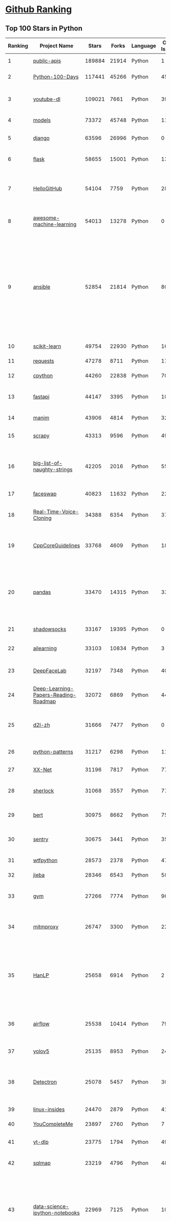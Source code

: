 [Github Ranking](../README.md)
==========

## Top 100 Stars in Python

| Ranking | Project Name | Stars | Forks | Language | Open Issues | Description | Last Commit |
| ------- | ------------ | ----- | ----- | -------- | ----------- | ----------- | ----------- |
| 1 | [public-apis](https://github.com/public-apis/public-apis) | 189884 | 21914 | Python | 1 | A collective list of free APIs | 2022-04-19T19:53:24Z |
| 2 | [Python-100-Days](https://github.com/jackfrued/Python-100-Days) | 117441 | 45266 | Python | 458 | Python - 100天从新手到大师 | 2022-04-17T16:04:46Z |
| 3 | [youtube-dl](https://github.com/ytdl-org/youtube-dl) | 109021 | 7661 | Python | 3924 | Command-line program to download videos from YouTube.com and other video sites | 2022-04-20T21:05:43Z |
| 4 | [models](https://github.com/tensorflow/models) | 73372 | 45748 | Python | 1154 | Models and examples built with TensorFlow | 2022-04-20T23:24:08Z |
| 5 | [django](https://github.com/django/django) | 63596 | 26996 | Python | 0 | The Web framework for perfectionists with deadlines. | 2022-04-20T20:55:13Z |
| 6 | [flask](https://github.com/pallets/flask) | 58655 | 15001 | Python | 13 | The Python micro framework for building web applications. | 2022-04-18T13:39:46Z |
| 7 | [HelloGitHub](https://github.com/521xueweihan/HelloGitHub) | 54104 | 7759 | Python | 28 | :octocat: 分享 GitHub 上有趣、入门级的开源项目。Share interesting, entry-level open source projects on GitHub. | 2022-03-28T00:39:38Z |
| 8 | [awesome-machine-learning](https://github.com/josephmisiti/awesome-machine-learning) | 54013 | 13278 | Python | 0 | A curated list of awesome Machine Learning frameworks, libraries and software. | 2022-04-14T03:35:30Z |
| 9 | [ansible](https://github.com/ansible/ansible) | 52854 | 21814 | Python | 807 | Ansible is a radically simple IT automation platform that makes your applications and systems easier to deploy and maintain. Automate everything from code deployment to network configuration to cloud management, in a language that approaches plain English, using SSH, with no agents to install on remote systems. https://docs.ansible.com. | 2022-04-21T00:19:34Z |
| 10 | [scikit-learn](https://github.com/scikit-learn/scikit-learn) | 49754 | 22930 | Python | 1607 | scikit-learn: machine learning in Python | 2022-04-21T01:35:58Z |
| 11 | [requests](https://github.com/psf/requests) | 47278 | 8711 | Python | 171 | A simple, yet elegant, HTTP library. | 2022-04-12T04:37:35Z |
| 12 | [cpython](https://github.com/python/cpython) | 44260 | 22838 | Python | 7072 | The Python programming language | 2022-04-21T02:54:47Z |
| 13 | [fastapi](https://github.com/tiangolo/fastapi) | 44147 | 3395 | Python | 1000 | FastAPI framework, high performance, easy to learn, fast to code, ready for production | 2022-04-20T10:25:23Z |
| 14 | [manim](https://github.com/3b1b/manim) | 43906 | 4814 | Python | 321 | Animation engine for explanatory math videos | 2022-04-18T11:44:50Z |
| 15 | [scrapy](https://github.com/scrapy/scrapy) | 43313 | 9596 | Python | 497 | Scrapy, a fast high-level web crawling & scraping framework for Python. | 2022-04-17T21:42:45Z |
| 16 | [big-list-of-naughty-strings](https://github.com/minimaxir/big-list-of-naughty-strings) | 42205 | 2016 | Python | 55 | The Big List of Naughty Strings is a list of strings which have a high probability of causing issues when used as user-input data. | 2022-01-28T15:01:25Z |
| 17 | [faceswap](https://github.com/deepfakes/faceswap) | 40823 | 11632 | Python | 22 | Deepfakes Software For All | 2022-04-16T14:14:04Z |
| 18 | [Real-Time-Voice-Cloning](https://github.com/CorentinJ/Real-Time-Voice-Cloning) | 34388 | 6354 | Python | 37 | Clone a voice in 5 seconds to generate arbitrary speech in real-time | 2022-04-20T19:30:02Z |
| 19 | [CppCoreGuidelines](https://github.com/isocpp/CppCoreGuidelines) | 33768 | 4609 | Python | 188 | The C++ Core Guidelines are a set of tried-and-true guidelines, rules, and best practices about coding in C++ | 2022-04-11T03:38:25Z |
| 20 | [pandas](https://github.com/pandas-dev/pandas) | 33470 | 14315 | Python | 3381 | Flexible and powerful data analysis / manipulation library for Python, providing labeled data structures similar to R data.frame objects, statistical functions, and much more | 2022-04-21T01:38:07Z |
| 21 | [shadowsocks](https://github.com/shadowsocks/shadowsocks) | 33167 | 19395 | Python | 0 | None | 2022-02-02T12:02:28Z |
| 22 | [ailearning](https://github.com/apachecn/ailearning) | 33103 | 10834 | Python | 3 | AiLearning：数据分析+机器学习实战+线性代数+PyTorch+NLTK+TF2 | 2022-03-19T10:19:18Z |
| 23 | [DeepFaceLab](https://github.com/iperov/DeepFaceLab) | 32197 | 7348 | Python | 408 | DeepFaceLab is the leading software for creating deepfakes. | 2022-04-07T18:03:40Z |
| 24 | [Deep-Learning-Papers-Reading-Roadmap](https://github.com/floodsung/Deep-Learning-Papers-Reading-Roadmap) | 32072 | 6869 | Python | 44 | Deep Learning papers reading roadmap for anyone who are eager to learn this amazing tech! | 2022-02-07T08:21:30Z |
| 25 | [d2l-zh](https://github.com/d2l-ai/d2l-zh) | 31666 | 7477 | Python | 0 | 《动手学深度学习》：面向中文读者、能运行、可讨论。中英文版被55个国家的300所大学用于教学。 | 2022-04-20T13:54:29Z |
| 26 | [python-patterns](https://github.com/faif/python-patterns) | 31217 | 6298 | Python | 11 | A collection of design patterns/idioms in Python | 2022-02-19T17:46:59Z |
| 27 | [XX-Net](https://github.com/XX-net/XX-Net) | 31196 | 7817 | Python | 7784 | A proxy tool to bypass GFW. | 2022-04-20T05:30:38Z |
| 28 | [sherlock](https://github.com/sherlock-project/sherlock) | 31068 | 3557 | Python | 77 | 🔎 Hunt down social media accounts by username across social networks | 2022-04-19T11:53:52Z |
| 29 | [bert](https://github.com/google-research/bert) | 30975 | 8662 | Python | 753 | TensorFlow code and pre-trained models for BERT | 2022-02-26T05:40:25Z |
| 30 | [sentry](https://github.com/getsentry/sentry) | 30675 | 3441 | Python | 359 | Sentry is cross-platform application monitoring, with a focus on error reporting. | 2022-04-21T03:03:50Z |
| 31 | [wtfpython](https://github.com/satwikkansal/wtfpython) | 28573 | 2378 | Python | 47 | What the f*ck Python? 😱 | 2022-04-04T10:32:41Z |
| 32 | [jieba](https://github.com/fxsjy/jieba) | 28346 | 6543 | Python | 588 | 结巴中文分词 | 2022-04-07T12:41:40Z |
| 33 | [gym](https://github.com/openai/gym) | 27266 | 7774 | Python | 96 | A toolkit for developing and comparing reinforcement learning algorithms. | 2022-04-20T18:48:07Z |
| 34 | [mitmproxy](https://github.com/mitmproxy/mitmproxy) | 26747 | 3300 | Python | 228 | An interactive TLS-capable intercepting HTTP proxy for penetration testers and software developers. | 2022-04-20T18:00:31Z |
| 35 | [HanLP](https://github.com/hankcs/HanLP) | 25658 | 6914 | Python | 2 | 中文分词 词性标注 命名实体识别 依存句法分析 成分句法分析 语义依存分析 语义角色标注 指代消解 风格转换 语义相似度 新词发现 关键词短语提取 自动摘要 文本分类聚类 拼音简繁转换 自然语言处理 | 2022-04-20T15:37:14Z |
| 36 | [airflow](https://github.com/apache/airflow) | 25538 | 10414 | Python | 797 | Apache Airflow - A platform to programmatically author, schedule, and monitor workflows | 2022-04-21T02:39:58Z |
| 37 | [yolov5](https://github.com/ultralytics/yolov5) | 25135 | 8953 | Python | 245 | YOLOv5 🚀 in PyTorch > ONNX > CoreML > TFLite | 2022-04-21T01:44:52Z |
| 38 | [Detectron](https://github.com/facebookresearch/Detectron) | 25078 | 5457 | Python | 301 | FAIR's research platform for object detection research, implementing popular algorithms like Mask R-CNN and RetinaNet. | 2021-08-30T20:51:37Z |
| 39 | [linux-insides](https://github.com/0xAX/linux-insides) | 24470 | 2879 | Python | 41 | A little bit about a linux kernel | 2022-03-28T20:05:35Z |
| 40 | [YouCompleteMe](https://github.com/ycm-core/YouCompleteMe) | 23897 | 2760 | Python | 7 | A code-completion engine for Vim | 2022-04-04T16:29:57Z |
| 41 | [yt-dlp](https://github.com/yt-dlp/yt-dlp) | 23775 | 1794 | Python | 493 | A youtube-dl fork with additional features and fixes | 2022-04-20T19:20:52Z |
| 42 | [sqlmap](https://github.com/sqlmapproject/sqlmap) | 23219 | 4796 | Python | 48 | Automatic SQL injection and database takeover tool | 2022-04-17T14:42:31Z |
| 43 | [data-science-ipython-notebooks](https://github.com/donnemartin/data-science-ipython-notebooks) | 22969 | 7125 | Python | 10 | Data science Python notebooks: Deep learning (TensorFlow, Theano, Caffe, Keras), scikit-learn, Kaggle, big data (Spark, Hadoop MapReduce, HDFS), matplotlib, pandas, NumPy, SciPy, Python essentials, AWS, and various command lines. | 2022-04-03T07:14:56Z |
| 44 | [devops-exercises](https://github.com/bregman-arie/devops-exercises) | 22242 | 4831 | Python | 13 | Linux, Jenkins, AWS, SRE, Prometheus, Docker, Python, Ansible, Git, Kubernetes, Terraform, OpenStack, SQL, NoSQL, Azure, GCP, DNS, Elastic, Network, Virtualization. DevOps Interview Questions | 2022-04-21T02:13:17Z |
| 45 | [python-fire](https://github.com/google/python-fire) | 22201 | 1296 | Python | 92 | Python Fire is a library for automatically generating command line interfaces (CLIs) from absolutely any Python object. | 2022-04-16T22:20:08Z |
| 46 | [ItChat](https://github.com/littlecodersh/ItChat) | 22130 | 5230 | Python | 233 | A complete and graceful API for Wechat. 微信个人号接口、微信机器人及命令行微信，三十行即可自定义个人号机器人。 | 2021-03-31T05:56:33Z |
| 47 | [Depix](https://github.com/beurtschipper/Depix) | 22141 | 2662 | Python | 0 | Recovers passwords from pixelized screenshots | 2022-04-21T00:55:51Z |
| 48 | [tqdm](https://github.com/tqdm/tqdm) | 21752 | 1122 | Python | 278 | A Fast, Extensible Progress Bar for Python and CLI | 2022-04-17T22:01:00Z |
| 49 | [Mask_RCNN](https://github.com/matterport/Mask_RCNN) | 21569 | 10753 | Python | 1739 | Mask R-CNN for object detection and instance segmentation on Keras and TensorFlow | 2022-04-04T05:39:06Z |
| 50 | [MockingBird](https://github.com/babysor/MockingBird) | 20889 | 2971 | Python | 192 | 🚀AI拟声: 5秒内克隆您的声音并生成任意语音内容 Clone a voice in 5 seconds to generate arbitrary speech in real-time | 2022-04-17T12:01:44Z |
| 51 | [algorithms](https://github.com/keon/algorithms) | 20657 | 4259 | Python | 59 | Minimal examples of data structures and algorithms in Python | 2022-04-19T15:18:28Z |
| 52 | [detectron2](https://github.com/facebookresearch/detectron2) | 20585 | 5606 | Python | 175 | Detectron2 is a platform for object detection, segmentation and other visual recognition tasks. | 2022-04-21T01:33:56Z |
| 53 | [hosts](https://github.com/StevenBlack/hosts) | 20502 | 1801 | Python | 20 | 🔒 Consolidating and extending hosts files from several well-curated sources. Optionally pick extensions for porn, social media, and other categories. | 2022-04-18T13:54:41Z |
| 54 | [CheatSheetSeries](https://github.com/OWASP/CheatSheetSeries) | 20420 | 2899 | Python | 34 | The OWASP Cheat Sheet Series was created to provide a concise collection of high value information on specific application security topics. | 2022-04-21T00:01:41Z |
| 55 | [glances](https://github.com/nicolargo/glances) | 20312 | 1290 | Python | 214 | Glances an Eye on your system. A top/htop alternative for GNU/Linux, BSD, Mac OS and Windows operating systems. | 2022-04-17T08:35:32Z |
| 56 | [numpy](https://github.com/numpy/numpy) | 20198 | 6800 | Python | 2053 | The fundamental package for scientific computing with Python. | 2022-04-21T00:24:37Z |
| 57 | [ray](https://github.com/ray-project/ray) | 20029 | 3472 | Python | 1986 | An open source framework that provides a simple, universal API for building distributed applications. Ray is packaged with RLlib, a scalable reinforcement learning library, and Tune, a scalable hyperparameter tuning library. | 2022-04-21T03:03:03Z |
| 58 | [PaddleOCR](https://github.com/PaddlePaddle/PaddleOCR) | 20041 | 4235 | Python | 957 | Awesome multilingual OCR toolkits based on PaddlePaddle (practical ultra lightweight OCR system, support 80+ languages recognition, provide data annotation and synthesis tools, support training and deployment among server, mobile, embedded and IoT devices) | 2022-04-20T06:52:18Z |
| 59 | [NLP-progress](https://github.com/sebastianruder/NLP-progress) | 20000 | 3413 | Python | 30 | Repository to track the progress in Natural Language Processing (NLP), including the datasets and the current state-of-the-art for the most common NLP tasks. | 2022-04-09T09:39:53Z |
| 60 | [poetry](https://github.com/python-poetry/poetry) | 19334 | 1595 | Python | 1113 | Python dependency management and packaging made easy. | 2022-04-19T13:21:49Z |

